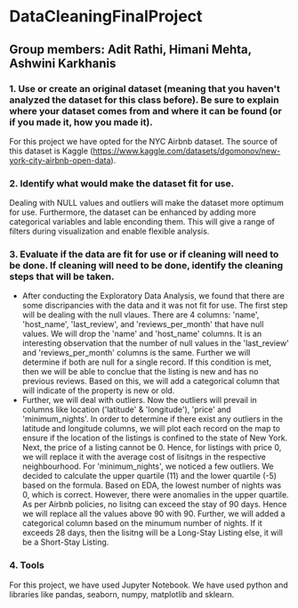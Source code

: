 # DataCleaningFinalProject
## Group members: Adit Rathi, Himani Mehta, Ashwini Karkhanis

### 1. Use or create an original dataset (meaning that you haven't analyzed the dataset for this class before). Be sure to explain where your dataset comes from and where it can be found (or if you made it, how you made it).
For this project we have opted for the NYC Airbnb dataset. The source of this dataset is Kaggle (https://www.kaggle.com/datasets/dgomonov/new-york-city-airbnb-open-data). 

### 2. Identify what would make the dataset fit for use.
Dealing with NULL values and outliers will make the dataset more optimum for use. Furthermore, the dataset can be enhanced by adding more categorical variables and lable enconding them. This will give a range of filters during visualization and enable flexible analysis.

### 3. Evaluate if the data are fit for use or if cleaning will need to be done. If cleaning will need to be done, identify the cleaning steps that will be taken.
- After conducting the Exploratory Data Analysis, we found that there are some discripancies with the data and it was not fit for use. 
The first step will be dealing with the null vlaues. There are 4 columns: 'name', 'host_name', 'last_review', and 'reviews_per_month' that have null values. We will drop the 'name' and 'host_name' columns. It is an interesting observation that the number of null values in the 'last_review' and 'reviews_per_month' columns is the same. Further we will determine if both are null for a single record. If this condition is met, then we will be able to conclue that the listing is new and has no previous reviews. Based on this, we will add a categorical column that will indicate of the property is new or old.
- Further, we will deal with outliers. Now the outliers will prevail in columns like location ('latitude' & 'longitude'), 'price' and 'minimum_nights'.
In order to determine if there exist any outliers in the latitude and longitude columns, we will plot each record on the map to ensure if the location of the listings is confined to the state of New York. 
Next, the price of a listing cannot be 0. Hence, for listings with price 0, we will replace it with the average cost of lisitngs in the respective neighbourhood.
For 'minimum_nights', we noticed a few outliers. We decided to calculate the upper quartile (11) and the lower quartile (-5) based on the formula. Based on EDA, the lowest number of nights was 0, which is correct. However, there were anomalies in the upper quartile. As per Airbnb policies, no lisitng can exceed the stay of 90 days. Hence we will replace all the values above 90 with 90. Further, we will added a categorical column based on the minumum number of nights. If it exceeds 28 days, then the lisitng will be a Long-Stay Listing else, it will be a Short-Stay Listing.

### 4. Tools
For this project, we have used Jupyter Notebook. We have used python and libraries like pandas, seaborn, numpy, matplotlib and sklearn.
